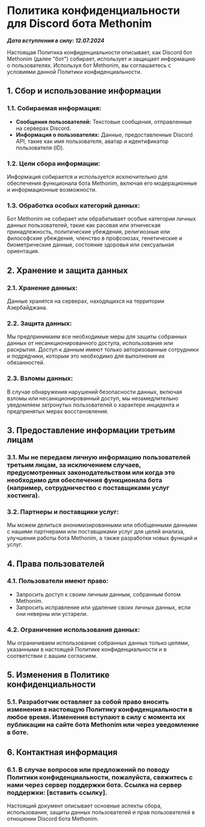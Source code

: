 # Политика конфиденциальности для Discord бота Methonim

**_Дата вступления в силу: 12.07.2024_**

Настоящая Политика конфиденциальности описывает, как Discord бот Methonim (далее "бот") собирает, использует и защищает информацию о пользователях. Используя бот Methonim, вы соглашаетесь с условиями данной Политики конфиденциальности.

## 1. Сбор и использование информации
### 1.1. Собираемая информация:
- **Сообщения пользователей:** Текстовые сообщения, отправленные на серверах Discord.
- **Информация о пользователях:** Данные, предоставленные Discord API, такие как имя пользователя, аватар и идентификатор пользователя (ID).

### 1.2. Цели сбора информации:
Информация собирается и используется исключительно для обеспечения функционала бота Methonim, включая его модерационные и информационные возможности.

### 1.3. Обработка особых категорий данных:
Бот Methonim не собирает или обрабатывает особые категории личных данных пользователей, такие как расовая или этническая принадлежность, политические убеждения, религиозные или философские убеждения, членство в профсоюзах, генетические и биометрические данные, состояние здоровья или сексуальная ориентация.

## 2. Хранение и защита данных
### 2.1. Хранение данных:
Данные хранятся на серверах, находящихся на территории Азербайджана.

### 2.2. Защита данных:
Мы предпринимаем все необходимые меры для защиты собранных данных от несанкционированного доступа, использования или раскрытия. Доступ к данным имеют только авторизованные сотрудники и подрядчики, которым это необходимо для выполнения их обязанностей.

### 2.3. Взломы данных:
В случае обнаружения нарушений безопасности данных, включая взломы или несанкционированный доступ, мы незамедлительно уведомляем затронутых пользователей о характере инцидента и предпринятых мерах восстановления.

## 3. Предоставление информации третьим лицам
### 3.1. Мы не передаем личную информацию пользователей третьим лицам, за исключением случаев, предусмотренных законодательством или когда это необходимо для обеспечения функционала бота (например, сотрудничество с поставщиками услуг хостинга).

### 3.2. Партнеры и поставщики услуг:
Мы можем делиться анонимизированными или обобщенными данными с нашими партнерами или поставщиками услуг для целей анализа, улучшения работы бота Methonim, а также разработки новых функций и услуг.

## 4. Права пользователей
### 4.1. Пользователи имеют право:
- Запросить доступ к своим личным данным, собранным ботом Methonim.
- Запросить исправление или удаление своих личных данных, если они неверны или устарели.

### 4.2. Ограничение использования данных:
Мы ограничиваем использование собранных данных только целями, указанными в настоящей Политике конфиденциальности и в соответствии с вашим согласием.

## 5. Изменения в Политике конфиденциальности
### 5.1. Разработчик оставляет за собой право вносить изменения в настоящую Политику конфиденциальности в любое время. Изменения вступают в силу с момента их публикации на сайте бота Methonim или через уведомление в боте.

## 6. Контактная информация
### 6.1. В случае вопросов или предложений по поводу Политики конфиденциальности, пожалуйста, свяжитесь с нами через сервер поддержки бота. Ссылка на сервер поддержки: [вставить ссылку].

Настоящий документ описывает основные аспекты сбора, использования, защиты данных пользователей и прав пользователей в отношении Discord бота Methonim.
